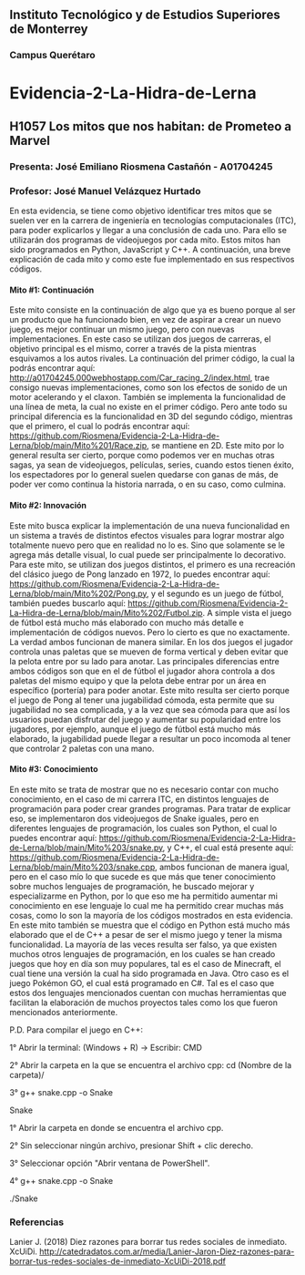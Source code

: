 ## Instituto Tecnológico y de Estudios Superiores de Monterrey
### Campus Querétaro
# Evidencia-2-La-Hidra-de-Lerna
## H1057 Los mitos que nos habitan: de Prometeo a Marvel
### Presenta: José Emiliano Riosmena Castañón - A01704245
### Profesor: José Manuel Velázquez Hurtado
En esta evidencia, se tiene como objetivo identificar tres mitos que se suelen ver en la carrera de ingeniería en tecnologías computacionales (ITC), para poder explicarlos y llegar a una conclusión de cada uno. Para ello se utilizarán dos programas de videojuegos por cada mito. Estos mitos han sido programados en Python, JavaScript y C++. A continuación, una breve explicación de cada mito y como este fue implementado en sus respectivos códigos.
#### Mito #1: Continuación
Este mito consiste en la continuación de algo que ya es bueno porque al ser un producto que ha funcionado bien, en vez de aspirar a crear un nuevo juego, es mejor continuar un mismo juego, pero con nuevas implementaciones. En este caso se utilizan dos juegos de carreras, el objetivo principal es el mismo, correr a través de la pista mientras esquivamos a los autos rivales. La continuación del primer código, la cual la podrás encontrar aquí: http://a01704245.000webhostapp.com/Car_racing_2/index.html, trae consigo nuevas implementaciones, como son los efectos de sonido de un motor acelerando y el claxon. También se implementa la funcionalidad de una línea de meta, la cual no existe en el primer código. Pero ante todo su principal diferencia es la funcionalidad en 3D del segundo código, mientras que el primero, el cual lo podrás encontrar aquí: https://github.com/Riosmena/Evidencia-2-La-Hidra-de-Lerna/blob/main/Mito%201/Race.zip, se mantiene en 2D. Este mito por lo general resulta ser cierto, porque como podemos ver en muchas otras sagas, ya sean de videojuegos, películas, series, cuando estos tienen éxito, los espectadores por lo general suelen quedarse con ganas de más, de poder ver como continua la historia narrada, o en su caso, como culmina.
#### Mito #2: Innovación
Este mito busca explicar la implementación de una nueva funcionalidad en un sistema a través de distintos efectos visuales para lograr mostrar algo totalmente nuevo pero que en realidad no lo es. Sino que solamente se le agrega más detalle visual, lo cual puede ser principalmente lo decorativo. Para este mito, se utilizan dos juegos distintos, el primero es una recreación del clásico juego de Pong lanzado en 1972, lo puedes encontrar aquí: https://github.com/Riosmena/Evidencia-2-La-Hidra-de-Lerna/blob/main/Mito%202/Pong.py, y el segundo es un juego de fútbol, también puedes buscarlo aquí: https://github.com/Riosmena/Evidencia-2-La-Hidra-de-Lerna/blob/main/Mito%202/Futbol.zip. A simple vista el juego de fútbol está mucho más elaborado con mucho más detalle e implementación de códigos nuevos. Pero lo cierto es que no exactamente. La verdad ambos funcionan de manera similar. En los dos juegos el jugador controla unas paletas que se mueven de forma vertical y deben evitar que la pelota entre por su lado para anotar. Las principales diferencias entre ambos códigos son que en el de fútbol el jugador ahora controla a dos paletas del mismo equipo y que la pelota debe entrar por un área en específico (portería) para poder anotar.
Este mito resulta ser cierto porque el juego de Pong al tener una jugabilidad cómoda, esta permite que su jugabilidad no sea complicada, y a la vez que sea cómoda para que así los usuarios puedan disfrutar del juego y aumentar su popularidad entre los jugadores, por ejemplo, aunque el juego de fútbol está mucho más elaborado, la jugabilidad puede llegar a resultar un poco incomoda al tener que controlar 2 paletas con una mano.
#### Mito #3: Conocimiento
En este mito se trata de mostrar que no es necesario contar con mucho conocimiento, en el caso de mi carrera ITC, en distintos lenguajes de programación para poder crear grandes programas. Para tratar de explicar eso, se implementaron dos videojuegos de Snake iguales, pero en diferentes lenguajes de programación, los cuales son Python, el cual lo puedes encontrar aquí: https://github.com/Riosmena/Evidencia-2-La-Hidra-de-Lerna/blob/main/Mito%203/snake.py, y C++, el cual está presente aquí: https://github.com/Riosmena/Evidencia-2-La-Hidra-de-Lerna/blob/main/Mito%203/snake.cpp, ambos funcionan de manera igual, pero en el caso mío lo que sucede es que más que tener conocimiento sobre muchos lenguajes de programación, he buscado mejorar y especializarme en Python, por lo que eso me ha permitido aumentar mi conocimiento en ese lenguaje lo cual me ha permitido crear muchas más cosas, como lo son la mayoría de los códigos mostrados en esta evidencia. En este mito también se muestra que el código en Python está mucho más elaborado que el de C++ a pesar de ser el mismo juego y tener la misma funcionalidad. La mayoría de las veces resulta ser falso, ya que existen muchos otros lenguajes de programación, en los cuales se han creado juegos que hoy en día son muy populares, tal es el caso de Minecraft, el cual tiene una versión la cual ha sido programada en Java. Otro caso es el juego Pokémon GO, el cual está programado en C#. Tal es el caso que estos dos lenguajes mencionados cuentan con muchas herramientas que facilitan la elaboración de muchos proyectos tales como los que fueron mencionados anteriormente.

P.D. Para compilar el juego en C++:

1° Abrir la terminal: (Windows + R) → Escribir: CMD

2° Abrir la carpeta en la que se encuentra el archivo cpp: cd (Nombre de la carpeta)/

3° g++ snake.cpp -o Snake

   Snake

1° Abrir la carpeta en donde se encuentra el archivo cpp.

2° Sin seleccionar ningún archivo, presionar Shift + clic derecho.

3° Seleccionar opción "Abrir ventana de PowerShell".

4° g++ snake.cpp -o Snake
   
   ./Snake
### Referencias
Lanier J. (2018) Diez razones para borrar tus redes sociales de inmediato. XcUiDi. http://catedradatos.com.ar/media/Lanier-Jaron-Diez-razones-para-borrar-tus-redes-sociales-de-inmediato-XcUiDi-2018.pdf

